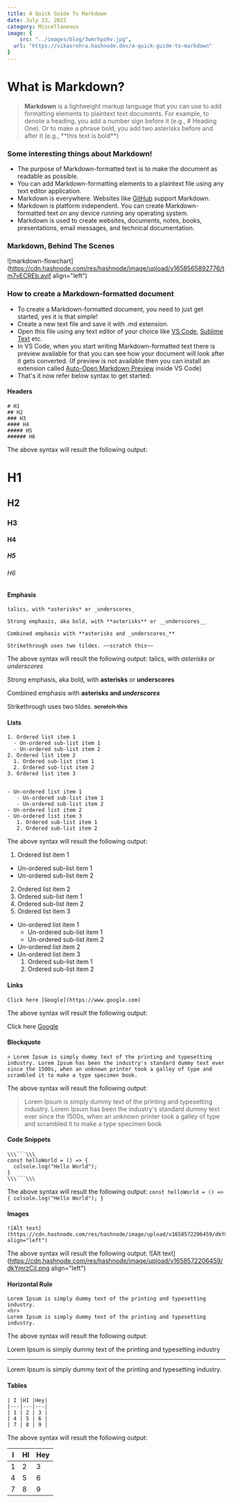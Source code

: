 ```yaml
---
title: A Quick Guide To Markdown
date: July 23, 2022
category: Miscellaneous
image: {
	src: "../images/blog/3wmrhpo9v.jpg",
  url: "https://vikasrohra.hashnode.dev/a-quick-guide-to-markdown"
}
---
```


# What is Markdown?

> **Markdown** is a lightweight markup language that you can use to add formatting elements to plaintext text documents.
> For example, to denote a heading, you add a number sign before it (e.g., # Heading One). Or to make a phrase bold, you add two asterisks before and after it (e.g., \*\*this text is bold\*\*)

### Some interesting things about Markdown!

-   The purpose of Markdown-formatted text is to make the document as readable as possible.
-   You can add Markdown-formatting elements to a plaintext file using any text editor application.
-   Markdown is everywhere. Websites like [GitHub](https://github.com) support Markdown.
-   Markdown is platform independent. You can create Markdown-formatted text on any device running any operating system.
-   Markdown is used to create websites, documents, notes, books, presentations, email messages, and technical documentation.

### Markdown, Behind The Scenes

![markdown-flowchart](https://cdn.hashnode.com/res/hashnode/image/upload/v1658565892776/tm7vECREb.avif align="left")

### How to create a Markdown-formatted document

-   To create a Markdown-formatted document, you need to just get started, yes it is that simple!
-   Create a new text file and save it with .md extension.
-   Open this file using any text editor of your choice like [VS Code](https://code.visualstudio.com/), [Sublime Text](https://www.sublimetext.com/) etc.
-   In VS Code, when you start writing Markdown-formatted text there is preview available for that you can see how your document will look after it gets converted. (If preview is not available then you can install an extension called [Auto-Open Markdown Preview](https://marketplace.visualstudio.com/items?itemName=hnw.vscode-auto-open-markdown-preview) inside VS Code)
-   That's it now refer below syntax to get started:

#### Headers

```
# H1
## H2
### H3
#### H4
##### H5
###### H6
```

The above syntax will result the following output:

# H1

## H2

### H3

#### H4

##### H5

###### H6

#### Emphasis

```
talics, with *asterisks* or _underscores_

Strong emphasis, aka bold, with **asterisks** or __underscores__

Combined emphasis with **asterisks and _underscores_**

Strikethrough uses two tildes. ~~scratch this~~
```

The above syntax will result the following output:
talics, with _asterisks_ or _underscores_

Strong emphasis, aka bold, with **asterisks** or **underscores**

Combined emphasis with **asterisks and _underscores_**

Strikethrough uses two tildes. ~~scratch this~~

#### Lists

```
1. Ordered list item 1
  - Un-ordered sub-list item 1
  - Un-ordered sub-list item 2
2. Ordered list item 2
  1. Ordered sub-list item 1
  2. Ordered sub-list item 2
3. Ordered list item 3


- Un-ordered list item 1
   - Un-ordered sub-list item 1
   - Un-ordered sub-list item 2
- Un-ordered list item 2
- Un-ordered list item 3
   1. Ordered sub-list item 1
   2. Ordered sub-list item 2
```

The above syntax will result the following output:

1. Ordered list item 1

-   Un-ordered sub-list item 1
-   Un-ordered sub-list item 2

2. Ordered list item 2
1. Ordered sub-list item 1
1. Ordered sub-list item 2
1. Ordered list item 3

-   Un-ordered list item 1
    -   Un-ordered sub-list item 1
    -   Un-ordered sub-list item 2
-   Un-ordered list item 2
-   Un-ordered list item 3
    1. Ordered sub-list item 1
    2. Ordered sub-list item 2

#### Links

```
Click here [Google](https://www.google.com)
```

The above syntax will result the following output:

Click here [Google](https://www.google.com)

#### Blockquote

```
> Lorem Ipsum is simply dummy text of the printing and typesetting industry. Lorem Ipsum has been the industry's standard dummy text ever since the 1500s, when an unknown printer took a galley of type and scrambled it to make a type specimen book.
```

The above syntax will result the following output:

> Lorem Ipsum is simply dummy text of the printing and typesetting industry. Lorem Ipsum has been the industry's standard dummy text ever since the 1500s, when an unknown printer took a galley of type and scrambled it to make a type specimen book

#### Code Snippets

````
\\\```\\\
const helloWorld = () => {
  colsole.log("Hello World");
}
\\\```\\\
````

The above syntax will result the following output:
`const helloWorld = () => { colsole.log("Hello World"); }`

#### Images

```
![Alt text](https://cdn.hashnode.com/res/hashnode/image/upload/v1658572206459/dkYmrzCiI.png align="left")
```

The above syntax will result the following output:
![Alt text](https://cdn.hashnode.com/res/hashnode/image/upload/v1658572206459/dkYmrzCiI.png align="left")

#### Horizontal Rule

```
Lorem Ipsum is simply dummy text of the printing and typesetting industry.
<hr>
Lorem Ipsum is simply dummy text of the printing and typesetting industry.
```

The above syntax will result the following output:

Lorem Ipsum is simply dummy text of the printing and typesetting industry

<hr>
Lorem Ipsum is simply dummy text of the printing and typesetting industry.

#### Tables

```
| I |HI |Hey|
|---|---|---|
| 1 | 2 | 3 |
| 4 | 5 | 6 |
| 7 | 8 | 9 |
```

The above syntax will result the following output:

| I   | HI  | Hey |
| --- | --- | --- |
| 1   | 2   | 3   |
| 4   | 5   | 6   |
| 7   | 8   | 9   |
